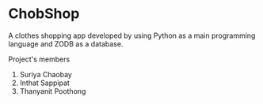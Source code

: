 # ChobShop
A clothes shopping app developed by using Python as a main programming language and ZODB as a database.

Project's members
1. Suriya Chaobay
2. Inthat Sappipat
3. Thanyanit Poothong
